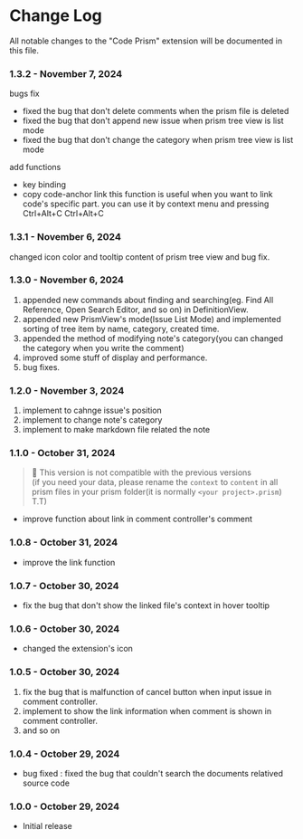 # Change Log

All notable changes to the "Code Prism" extension will be documented in this file.

<!-- ### version - Month day, year -->

### 1.3.2 - November 7, 2024

bugs fix

- fixed the bug that don't delete comments when the prism file is deleted
- fixed the bug that don't append new issue when prism tree view is list mode
- fixed the bug that don't change the category when prism tree view is list mode

add functions

- key binding
- copy code-anchor link
  this function is useful when you want to link code's specific part.
  you can use it by context menu and pressing Ctrl+Alt+C Ctrl+Alt+C

### 1.3.1 - November 6, 2024

changed icon color and tooltip content of prism tree view and bug fix.

### 1.3.0 - November 6, 2024

1. appended new commands about finding and searching(eg. Find All Reference, Open Search Editor, and so on) in DefinitionView.
2. appended new PrismView's mode(Issue List Mode) and implemented sorting of tree item by name, category, created time.
3. appended the method of modifying note's category(you can changed the category when you write the comment)
4. improved some stuff of display and performance.
5. bug fixes.

### 1.2.0 - November 3, 2024

1. implement to cahnge issue's position
2. implement to change note's category
3. implement to make markdown file related the note

### 1.1.0 - October 31, 2024

> 🚨 This version is not compatible with the previous versions  
>  (if you need your data, please rename the `context` to `content` in all prism files in your prism folder(it is normally `<your project>.prism`) T.T)

- improve function about link in comment controller's comment

### 1.0.8 - October 31, 2024

- improve the link function

### 1.0.7 - October 30, 2024

- fix the bug that don't show the linked file's context in hover tooltip

### 1.0.6 - October 30, 2024

- changed the extension's icon

### 1.0.5 - October 30, 2024

1. fix the bug that is malfunction of cancel button when input issue in comment controller.
2. implement to show the link information when comment is shown in comment controller.
3. and so on

### 1.0.4 - October 29, 2024

- bug fixed : fixed the bug that couldn't search the documents relatived source code

### 1.0.0 - October 29, 2024

- Initial release
